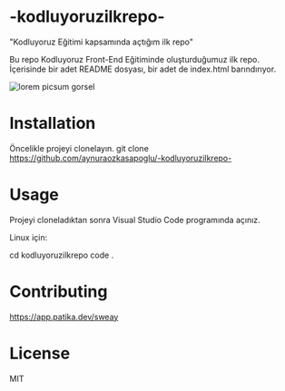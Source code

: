 # -kodluyoruzilkrepo-
 "Kodluyoruz Eğitimi kapsamında açtığım ilk repo" 

Bu repo Kodluyoruz Front-End Eğitiminde oluşturduğumuz ilk repo. İçerisinde bir adet README dosyası, bir adet de index.html barındırıyor.

![lorem picsum gorsel](http://picsum.photos/200/300)

# Installation
Öncelikle projeyi clonelayın. 
git clone https://github.com/aynuraozkasapoglu/-kodluyoruzilkrepo-
# Usage
Projeyi cloneladıktan sonra Visual Studio Code programında açınız.

Linux için:

cd kodluyoruzilkrepo
code .
# Contributing
https://app.patika.dev/sweay
# License
MIT
